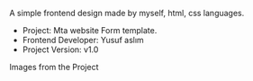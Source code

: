 
A simple frontend design made by myself, html, css languages.


- Project: Mta website Form template.
- Frontend Developer: Yusuf aslım
- Project Version: v1.0


Images from the Project
